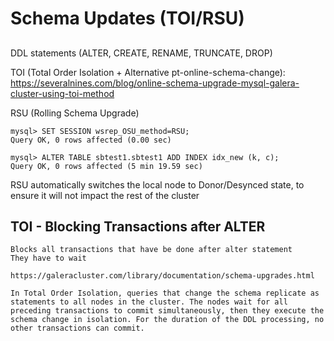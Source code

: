 # Schema Updates (TOI/RSU)

##

DDL statements (ALTER, CREATE, RENAME, TRUNCATE, DROP)

TOI (Total Order Isolation + Alternative pt-online-schema-change):
https://severalnines.com/blog/online-schema-upgrade-mysql-galera-cluster-using-toi-method

RSU (Rolling Schema Upgrade) 
```
mysql> SET SESSION wsrep_OSU_method=RSU;
Query OK, 0 rows affected (0.00 sec)

mysql> ALTER TABLE sbtest1.sbtest1 ADD INDEX idx_new (k, c); 
Query OK, 0 rows affected (5 min 19.59 sec)
```

RSU automatically switches the local node to Donor/Desynced state, to ensure it will not impact
the rest of the cluster

## TOI - Blocking Transactions after ALTER 

```
Blocks all transactions that have be done after alter statement
They have to wait 

https://galeracluster.com/library/documentation/schema-upgrades.html

In Total Order Isolation, queries that change the schema replicate as statements to all nodes in the cluster. The nodes wait for all preceding transactions to commit simultaneously, then they execute the schema change in isolation. For the duration of the DDL processing, no other transactions can commit.

```

